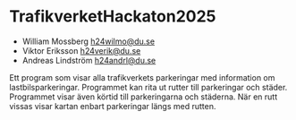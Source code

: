 # TrafikverketHackaton2025

- William Mossberg h24wilmo@du.se
- Viktor Eriksson h24verik@du.se
- Andreas Lindström h24andrl@du.se

Ett program som visar alla trafikverkets parkeringar med information om lastbilsparkeringar.
Programmet kan rita ut rutter till parkeringar och städer. Programmet visar även körtid till parkeringarna och städerna. När en rutt vissas visar kartan enbart parkeringar längs med rutten.
